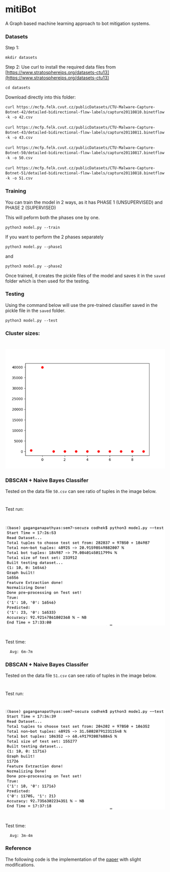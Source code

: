 # mitiBot
A Graph based machine learning approach to bot mitigation systems.

### Datasets

Step 1:
  ```
  mkdir datasets
  ```

Step 2:
  Use curl to install the required data files from [https://www.stratosphereips.org/datasets-ctu13](https://www.stratosphereips.org/datasets-ctu13)

  ```
  cd datasets
  ```

  Download directly into this folder:
  ```
  curl https://mcfp.felk.cvut.cz/publicDatasets/CTU-Malware-Capture-Botnet-42/detailed-bidirectional-flow-labels/capture20110810.binetflow -k -o 42.csv

  curl https://mcfp.felk.cvut.cz/publicDatasets/CTU-Malware-Capture-Botnet-43/detailed-bidirectional-flow-labels/capture20110811.binetflow -k -o 43.csv

  curl https://mcfp.felk.cvut.cz/publicDatasets/CTU-Malware-Capture-Botnet-50/detailed-bidirectional-flow-labels/capture20110817.binetflow -k -o 50.csv

  curl https://mcfp.felk.cvut.cz/publicDatasets/CTU-Malware-Capture-Botnet-51/detailed-bidirectional-flow-labels/capture20110818.binetflow -k -o 51.csv
  ```


### Training

You can train the model in 2 ways, as it has PHASE 1 (UNSUPERVISED) and PHASE 2 (SUPERVISED)

This will peform both the phases one by one.
```
python3 model.py --train
```

If you want to perform the 2 phases separately
```
python3 model.py --phase1
```

and

```
python3 model.py --phase2
```

Once trained, it creates the pickle files of the model and saves it in the `saved` folder which is then used for the testing.


### Testing

Using the command below will use the pre-trained classifier saved in the pickle file in the `saved` folder.
```
python3 model.py --test
```

### Cluster sizes:
#
![cluster_png](screenshots/cluster_sizes.png)

### DBSCAN + Naive Bayes Classifer

Tested on the data file `50.csv` can see ratio of tuples in the image below.
#
Test run:
#
![test50](screenshots/test50.png)
#
Test time:
```
  Avg: 6m-7m
```

### DBSCAN + Naive Bayes Classifer

Tested on the data file `51.csv` can see ratio of tuples in the image below.
#
Test run:
#
![test51](screenshots/test51.png)
#
Test time:
```
  Avg: 3m-4m
```

### Reference

The following code is the implementation of the [paper](https://arxiv.org/pdf/1902.08538.pdf)
with slight modifications.
